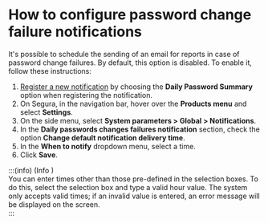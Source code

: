 # How to configure password change failure notifications

It's possible to schedule the sending of an email for reports in case of password change failures. By default, this option is disabled. To enable it, follow these instructions:

1. [Register a new notification](/v4/docs/notification-how-to-manage-notifications) by choosing the **Daily Password Summary** option when registering the notification.  
2. On Segura, in the navigation bar, hover over the **Products menu** and select **Settings**.
3. On the side menu, select **System parameters > Global > Notifications**.
4. In the **Daily passwords changes failures notification** section, check the option **Change default notification delivery time**.  
6. In the **When to notify** dropdown menu, select a time.  
7. Click **Save**.

:::(info) (Info )  
You can enter times other than those pre-defined in the selection boxes. To do this, select the selection box and type a valid hour value. The system only accepts valid times; if an invalid value is entered, an error message will be displayed on the screen.  
:::